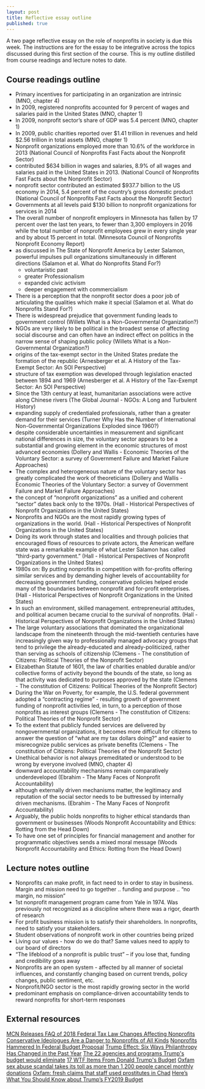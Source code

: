 ```yaml
---
layout: post
title: Reflective essay outline
published: true
---
```


A two page reflective essay on the role of nonprofits in society is due this week. The instructions are for the essay to be integrative across the topics discussed during this first section of the course. This is my outline distilled from course readings and lecture notes to date.

## Course readings outline

* Primary incentives for participating in an organization are intrinsic (MNO, chapter 4)
* In 2009, registered nonprofits accounted for 9 percent of wages and salaries paid in the United States (MNO, chapter 1)
* In 2009, nonprofit sector’s share of GDP was 5.4 percent (MNO, chapter 1)
* In 2009, public charities reported over $1.41 trillion in revenues and held $2.56 trillion in total assets (MNO, chapter 1)
* Nonprofit organizations employed more than 10.6% of the workforce in 2013 (National Council of Nonprofits Fast Facts about the Nonprofit Sector)
* contributed $634 billion in wages and salaries, 8.9% of all wages and salaries paid in the United States in 2013. (National Council of Nonprofits Fast Facts about the Nonprofit Sector)
* nonprofit sector contributed an estimated $937.7 billion to the US economy in 2014, 5.4 percent of the country’s gross domestic product  (National Council of Nonprofits Fast Facts about the Nonprofit Sector)
* Governments at all levels paid $130 billion to nonprofit organizations for services in 2014
* The overall number of nonprofit employers in Minnesota has fallen by 17 percent over the last ten years, to fewer than 3,300 employers in 2016 while the total number of nonprofit employees grew in every single year and by about 15 percent in total. (Minnesota Council of Nonprofits Nonprofit Economy Report)
* as discussed in The State of Nonprofit America by Lester Salamon, powerful impulses pull organizations simultaneously in different directions (Salamon et al. What do Nonprofits Stand For?)
  * voluntaristic past
  * greater Professionalism
  * expanded civic activism
  * deeper engagement with commercialism
* There is a perception that the nonprofit sector does a poor job of articulating the qualities which make it special (Salamon et al. What do Nonprofits Stand For?)
* There is widespread prejudice that government funding leads to government control (Willets What is a Non-Governmental Organization?)
* NGOs are very likely to be political in the broadest sense of affecting social discourse and can often have an indirect effect on politics in the narrow sense of shaping public policy  (Willets What is a Non-Governmental Organization?)
* origins of the tax-exempt sector in the United States predate the formation of the republic (Arnesberger et al. A History of the Tax-Exempt Sector: An SOI Perspective)
* structure of tax exemption was developed through legislation enacted between 1894 and 1969  (Arnesberger et al. A History of the Tax-Exempt Sector: An SOI Perspective)
* Since the 13th century at least, humanitarian associations were active along Chinese rivers (The Global Journal - NGOs: A Long and Turbulent History)
* expanding supply of credentialed professionals, rather than a greater demand for their services (Turner Why Has the Number of International Non-Governmental Organizations Exploded since 1960?)
* despite considerable uncertainties in measurement and significant national differences in size, the voluntary sector appears to be a substantial and growing element in the economic structures of most advanced economies (Dollery and Wallis - Economic Theories of the Voluntary Sector: a survey of Government Failure and Market Failure Approaches)
* The complex and heterogeneous nature of the voluntary sector has greatly complicated the work of theoreticians (Dollery and Wallis - Economic Theories of the Voluntary Sector: a survey of Government Failure and Market Failure Approaches)
* the concept of “nonprofit organizations” as a unified and coherent “sector” dates back only to the 1970s. (Hall - Historical Perspectives of Nonprofit Organizations in the United States)
* Nonprofits and NGOs are the most rapidly growing types of organizations in the world. (Hall - Historical Perspectives of Nonprofit Organizations in the United States)
* Doing its work through states and localities and through policies that encouraged flows of resources to private actors, the American welfare state was a remarkable example of what Lester Salamon has called “third-party government.” (Hall - Historical Perspectives of Nonprofit Organizations in the United States)
* 1980s on: By putting nonprofits in competition with for-profits offering similar services and by demanding higher levels of accountability for decreasing government funding, conservative policies helped erode many of the boundaries between nonprofit and for-profit enterprises. (Hall - Historical Perspectives of Nonprofit Organizations in the United States)
* In such an environment, skilled management. entrepreneurial attitudes, and political acumen became crucial to the survival of nonprofits. (Hall - Historical Perspectives of Nonprofit Organizations in the United States)
* The large voluntary associations that dominated the organizational landscape from the nineteenth through the mid-twentieth centuries have increasingly given way to professionally managed advocacy groups that tend to privilege the already-educated and already-politicized, rather than serving as schools of citizenship (Clemens - The constitution of Citizens: Political Theories of the Nonprofit Sector)
* Elizabethan Statute of 1601, the law of charities enabled durable and/or collective forms of activity beyond the bounds of the state, so long as that activity was dedicated to purposes approved by the state (Clemens - The constitution of Citizens: Political Theories of the Nonprofit Sector)
* During the War on Poverty, for example, the U.S. federal government adopted a “contracting regime” - resulting growth of government funding of nonprofit activities led, in turn, to a perception of those nonprofits as interest groups (Clemens - The constitution of Citizens: Political Theories of the Nonprofit Sector)
* To the extent that publicly funded services are delivered by nongovernmental organizations, it becomes more difficult for citizens to answer the question of “what are my tax dollars doing?” and easier to misrecognize public services as private benefits  (Clemens - The constitution of Citizens: Political Theories of the Nonprofit Sector)
* Unethical behavior is not always premeditated or understood to be wrong by everyone involved (MNO, chapter 4)
* downward accountability mechanisms remain comparatively underdeveloped (Ebrahim - The Many Faces of Nonprofit Accountability)
* although externally driven mechanisms matter, the legitimacy and reputation of the social sector needs to be buttressed by internally driven mechanisms. (Ebrahim - The Many Faces of Nonprofit Accountability)
* Arguably, the public holds nonprofits to higher ethical standards than government or businesses (Woods Nonprofit Accountability and Ethics: Rotting from the Head Down)
* To have one set of principles for financial management and another for programmatic objectives sends a mixed moral message (Woods Nonprofit Accountability and Ethics: Rotting from the Head Down)

## Lecture notes outline

* Nonprofits can make profit, in fact need to in order to stay in business. Margin and mission need to go together .. funding and purpose .. “no margin, no mission”
* 1st nonprofit management program came from Yale in 1974. Was previously not recognized as a discipline where there was a rigor, dearth of research
* For profit business mission is to satisfy their shareholders. In nonprofits, need to satisfy your stakeholders.
* Student observations of nonprofit work in other countries being prized
* Living our values - how do we do that? Same values need to apply to our board of directors
* “The lifeblood of a nonprofit is public trust” – if you lose that, funding and credibility goes away
* Nonprofits are an open system - affected by all manner of societal influences, and constantly changing based on current trends, policy changes, public sentiment, etc.
* Nonprofit/NGO sector is the most rapidly growing sector in the world
* predominant emphasis on compliance-driven accountability tends to reward nonprofits for short-term responses

## External resources

[MCN Releases FAQ of 2018 Federal Tax Law Changes Affecting Nonprofits](http://www.minnesotanonprofits.org/news/articles/2018/02/08/mcn-releases-faq-of-2018-federal-tax-law-changes-affecting-nonprofits)
[Conservative Ideologues Are a Danger to Nonprofits of All Kinds](https://www.philanthropy.com/article/Conservative-Ideologues-Are-a/152899)
[Nonprofits Hammered In Federal Budget Proposal](http://www.thenonprofittimes.com/news-articles/nonprofits-hammered-federal-budget-proposal/)
[Trump Effect: Six Ways Philanthropy Has Changed in the Past Year](https://www.insidephilanthropy.com/home/2018/1/23/trump-effect-six-ways-philanthropy-has-changed-in-the-past-year)
[The 22 agencies and programs Trump's budget would eliminate](http://thehill.com/homenews/administration/373441-the-federal-programs-trump-proposes-cutting-in-2019-budget)
[17 WTF Items From Donald Trump's Budget](https://www.rollingstone.com/politics/news/trump-budget-17-wtf-items-w516681)
[Oxfam sex abuse scandal takes its toll as more than 1,200 people cancel monthly donations](http://www.telegraph.co.uk/news/2018/02/13/oxfam-loses-donations-sex-abuse-scandal-takes-toll/)
[Oxfam: fresh claims that staff used prostitutes in Chad](https://www.theguardian.com/world/2018/feb/10/oxfam-faces-allegations-staff-paid-prostitutes-in-chad)
[Here’s What You Should Know about Trump’s FY2019 Budget](https://independentsector.org/news-post/what-should-know-trump-fy2019-budget/)
